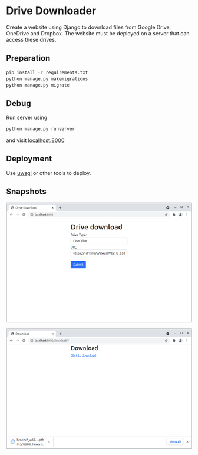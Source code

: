 # Drive Downloader

Create a website using Django to download files from Google Drive, OneDrive and Dropbox. The website must be deployed on a server that can access these drives.

## Preparation

```bash
pip install -r requirements.txt
python manage.py makemigrations
python manage.py migrate
```

## Debug

Run server using

```bash
python manage.py runserver
```

and visit [localhost:8000](http://localhost:8000)

## Deployment

Use [uwsgi](https://uwsgi-docs.readthedocs.io/en/latest/) or other tools to deploy.

## Snapshots

![submit](snapshots/1.png)

![download](snapshots/2.png)